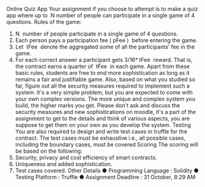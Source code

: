 Online Quiz App
Your assignment if you choose to attempt is to make a quiz app where up to ​ N
number of people can participate in a single game of 4 questions.
Rules of the game:
1. N ​ number of people participate in a single game of 4 questions.
2. Each person pays a participation fee (​ pFee ) ​ before entering the game.
3. Let ​ tFee ​ denote the aggregated some of all the participants’ fee in the game.
4. For each correct answer a participant gets 3/16*​ tFee ​ reward. That is, the
contract earns a quarter of ​ tFee ​ in each game.
Apart from these basic rules, students are free to end more sophistication as long as
it remains a fair and justifiable game.
Also, based on what you studied so far, figure out all the security measures required
to implement such a system. It's a very simple problem, but you are expected to
come with your own complex versions. The more unique and complex system you
build, the higher marks you get.
Please don't ask and discuss the security measures and new sophistications on
moodle, it's a part of the assignment to get to the details and think of various
aspects, you are suppose to get them on your own as you develop the system.
Testing
You are also required to design and write test cases in truffle for the contract.
The test cases must be exhaustive i.e., all possible cases, including the boundary
cases, must be covered
Scoring
The scoring will be based on the following:
1. Security, privacy and cost efficiency of smart contracts.
2. Uniqueness and added sophistication.
3. Test cases covered.
Other Details
● Programming Language : Solidity
● Testing Platform : Truffle
● Assignment Deadline : 31 October, 8:29 AM
